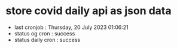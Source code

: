 # store covid daily api as json data

- last cronjob : Thursday, 20 July 2023 01:06:21
- status og cron : success
- status daily cron : success
      
      